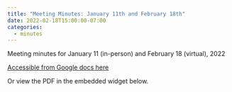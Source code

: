 ```yaml
---
title: "Meeting Minutes: January 11th and February 18th"
date: 2022-02-18T15:00:00-07:00
categories:
  - minutes
---
```


Meeting minutes for January 11 (in-person) and February 18 (virtual), 2022

[Accessible from Google docs here](https://docs.google.com/document/d/1wobm9nTgj_k0Tv0KRrz2c6ioQj-G3Jdy0oKrUQCNJKA/edit)

Or view the PDF in the embedded widget below.

<object data="{{ site.url }}{{ site.baseurl }}/assets/pdfs/2022-01-11-meeting-minutes.pdf" width="1000" height="1000" type="application/pdf"></object>
